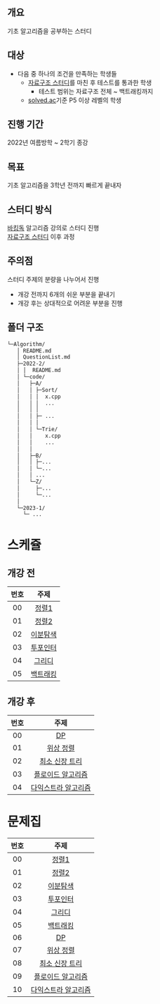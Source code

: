 ## 개요

기초 알고리즘을 공부하는 스터디

## 대상

- 다음 중 하나의 조건을 만족하는 학생들
  - [자료구조 스터디](../Data_Structure/)를 마친 후 테스트를 통과한 학생
    - 테스트 범위는 자료구조 전체 ~ 백트래킹까지
  - [solved.ac](https://solved.ac/)기준 P5 이상 레벨의 학생

## 진행 기간

2022년 여름방학 ~ 2학기 종강

## 목표

기초 알고리즘을 3학년 전까지 빠르게 끝내자 

## 스터디 방식

[바킹독](https://blog.encrypted.gg/) 알고리즘 강의로 스터디 진행   
[자료구조 스터디](../Data_Structure/) 이후 과정

## 주의점
스터디 주제의 분량을 나누어서 진행   
- 개강 전까지 6개의 쉬운 부분을 끝내기
- 개강 후는 상대적으로 어려운 부분을 진행

## 폴더 구조
```sh
└─Algorithm/
   │ README.md
   │ QuestionList.md
   ├─2022-2/
   │ │  README.md
   │ └─code/
   │   ├─A/
   │   │ ├─Sort/
   │   │ │  x.cpp
   │   │ │  ...
   │   │ │  
   │   │ ├─ ...
   │   │ │
   │   │ └─Trie/
   │   │    x.cpp
   │   │    ...
   │   │
   │   ├─B/
   │   │ ├─...
   │   │ └─...
   │   │ ...
   │   └─Z/
   │     ├─...
   │     └─...
   │
   └─2023-1/
     └─ ...

```
# 스케쥴

## 개강 전
| 번호 |                                                    주제                                                    |
| :--: | :--------------------------------------------------------------------------------------------------------: |
|  00  |[정렬1](https://blog.encrypted.gg/955?category=773649)|
|  01  |[정렬2](https://blog.encrypted.gg/966?category=773649)|
|  02  |[이분탐색](https://blog.encrypted.gg/985?category=773649) |
|  03  |[투포인터](https://blog.encrypted.gg/1004?category=773649) |
|  04  |[그리디](https://blog.encrypted.gg/975?category=773649) |
|  05  |[백트래킹](https://blog.encrypted.gg/945?category=773649)|

## 개강 후
| 번호 |                                                    주제                                                    |
| :--: | :--------------------------------------------------------------------------------------------------------: |
|  00  |[DP](https://blog.encrypted.gg/974?category=773649)|
|  01  |[위상 정렬](https://blog.encrypted.gg/1020?category=773649)|
|  02  |[최소 신장 트리](https://blog.encrypted.gg/1024?category=773649)|
|  03  |[플로이드 알고리즘](https://blog.encrypted.gg/1035?category=773649)|
|  04  |[다익스트라 알고리즘](https://blog.encrypted.gg/1037?category=773649)|

# 문제집

| 번호 |                                                    주제                                                    |
| :--: | :--------------------------------------------------------------------------------------------------------: |
|  00  | [정렬1](https://github.com/encrypted-def/basic-algo-lecture/blob/master/workbook/0x0E.md) |
|  01  |         [정렬2](https://github.com/encrypted-def/basic-algo-lecture/blob/master/workbook/0x0F.md)          |
|  02  |      [이분탐색](https://github.com/encrypted-def/basic-algo-lecture/blob/master/workbook/0x13.md)       |
|  03  |         [투포인터](https://github.com/encrypted-def/basic-algo-lecture/blob/master/workbook/0x14.md)          |
|  04  |         [그리디](https://github.com/encrypted-def/basic-algo-lecture/blob/master/workbook/0x11.md)          |
|  05  |         [백트래킹](https://github.com/encrypted-def/basic-algo-lecture/blob/master/workbook/0x0C.md)          |
|  06  |         [DP](https://github.com/encrypted-def/basic-algo-lecture/blob/master/workbook/0x10.md)          |
|  07  |         [위상 정렬](https://github.com/encrypted-def/basic-algo-lecture/blob/master/workbook/0x1A.md)          |
|  08  |         [최소 신장 트리](https://github.com/encrypted-def/basic-algo-lecture/blob/master/workbook/0x1B.md)          |
|  09  |         [플로이드 알고리즘](https://github.com/encrypted-def/basic-algo-lecture/blob/master/workbook/0x1C.md)          |
|  10  |         [다익스트라 알고리즘](https://github.com/encrypted-def/basic-algo-lecture/blob/master/workbook/0x1D.md)          |
